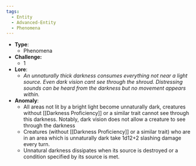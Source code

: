 ```yaml
---
tags:
  - Entity
  - Advanced-Entity
  - Phenomena
---
```

- **Type**:
	- Phenomena
- **Challenge:**
	- 1
- **Lore**:
	- *An unnaturally thick darkness consumes everything not near a light source. Even dark vision cant see through the shroud. Distressing sounds can be heard from the darkness but no movement appears within.*
- **Anomaly**:
	- All areas not lit by a bright light become unnaturally dark, creatures without [[Darkness Proficiency]] or a similar trait cannot see through this darkness. Notably, dark vision does not allow a creature to see through the darkness
	- Creatures (without [[Darkness Proficiency]] or a similar trait) who are in an area which is unnaturally dark take 1d12+2 slashing damage every turn.
	- Unnatural darkness dissipates when its source is destroyed or a condition specified by its source is met.